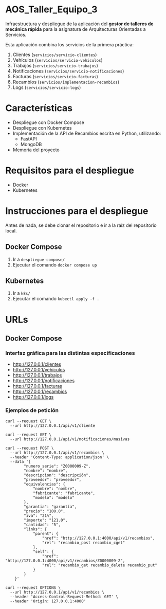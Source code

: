 # AOS_Taller_Equipo_3

Infraestructura y despliegue de la aplicación del **gestor de talleres de mecánica rápida** para la asignatura de Arquitecturas Orientadas a Servicios.

Esta aplicación combina los servicios de la primera práctica:
1. Clientes (`servicios/servicio-clientes`)
2. Vehículos (`servicios/servicio-vehiculos`)
3. Trabajos (`servicios/servicio-trabajos`)
4. Notificaciones (`servicios/servicio-notificaciones`)
5. Facturas (`servicios/servicio-facturas`)
6. Recambios (`servicios/implementacion-recambios`)
7. Logs (`servicios/servicio-logs`)

# Características
- Despliegue con Docker Compose
- Despliegue con Kubernetes
- Implementación de la API de Recambios escrita en Python, utilizando:
  - FastAPI
  - MongoDB
- Memoria del proyecto

# Requisitos para el despliegue
- Docker
- Kubernetes

# Instrucciones para el despliegue
Antes de nada, se debe clonar el repositorio e ir a la raíz del repositorio local.

## Docker Compose
1. Ir a `despliegue-compose/`
2. Ejecutar el comando `docker compose up`

## Kubernetes
1. Ir a `k8s/`
2. Ejecutar el comando `kubectl apply -f .`

# URLs

## Docker Compose

### Interfaz gráfica para las distintas especificaciones
- http://127.0.0.1/clientes
- http://127.0.0.1/vehículos
- http://127.0.0.1/trabajos
- http://127.0.0.1/notificaciones
- http://127.0.0.1/facturas
- http://127.0.0.1/recambios
- http://127.0.0.1/logs

### Ejemplos de petición
```
curl --request GET \
  --url http://127.0.0.1/api/v1/cliente
```
```
curl --request GET \
  --url http://127.0.0.1/api/v1/notificaciones/masivas
```
```
curl --request POST \
  --url http://127.0.0.1/api/v1/recambios \
  --header 'Content-Type: application/json' \
  --data '{
		"numero_serie": "Z0000009-Z",
		"nombre": "nombre",
		"descripcion": "descripción",
		"proveedor": "proveedor",
		"equivalencias": {
			"nombre": "nombre",
			"fabricante": "fabricante",
			"modelo": "modelo"
		},
		"garantia": "garantía",
		"precio": "100.0",
		"iva": "21%",
		"importe": "121.0",
		"cantidad": "5",
		"links": {
			"parent": {
				"href": "http://127.0.0.1:4000/api/v1/recambios",
				"rel": "recambio_post recambio_cget"
			},
			"self": {
				"href": "http://127.0.0.1:4000/api/v1/recambios/Z0000009-Z",
				"rel": "recambio_get recambio_delete recambio_put"
			}
		}
	}'
```
```
curl --request OPTIONS \
  --url http://127.0.0.1/api/v1/recambios \
  --header 'Access-Control-Request-Method: GET' \
  --header 'Origin: 127.0.0.1:4000'
```
